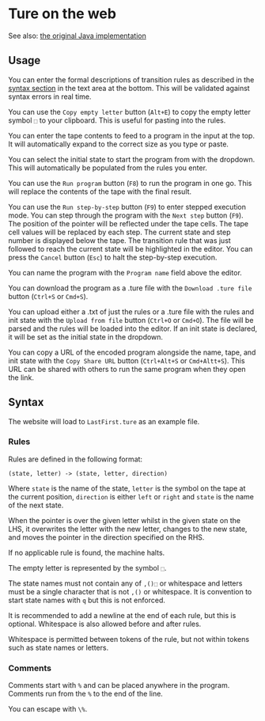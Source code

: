 # Ture on the web

See also: [the original Java implementation](https://github.com/obfuscatedgenerated/Ture)

## Usage

You can enter the formal descriptions of transition rules as described in the [syntax section](#syntax) in the text area at the bottom. This will be validated against syntax errors in real time.

You can use the `Copy empty letter` button (`Alt+E`) to copy the empty letter symbol `⬚` to your clipboard. This is useful for pasting into the rules.

You can enter the tape contents to feed to a program in the input at the top. It will automatically expand to the correct size as you type or paste.

You can select the initial state to start the program from with the dropdown. This will automatically be populated from the rules you enter.

You can use the `Run program` button (`F8`) to run the program in one go. This will replace the contents of the tape with the final result.

You can use the `Run step-by-step` button (`F9`) to enter stepped execution mode. You can step through the program with the `Next step` button (`F9`). The position of the pointer will be reflected under the tape cells. The tape cell values will be replaced by each step. The current state and step number is displayed below the tape. The transition rule that was just followed to reach the current state will be highlighted in the editor. You can press the `Cancel` button (`Esc`) to halt the step-by-step execution.

You can name the program with the `Program name` field above the editor.

You can download the program as a .ture file with the `Download .ture file` button (`Ctrl+S` or `Cmd+S`).

You can upload either a .txt of just the rules or a .ture file with the rules and init state with the `Upload from file` button (`Ctrl+O` or `Cmd+O`). The file will be parsed and the rules will be loaded into the editor. If an init state is declared, it will be set as the initial state in the dropdown.

You can copy a URL of the encoded program alongside the name, tape, and init state with the `Copy Share URL` button (`Ctrl+Alt+S` or `Cmd+Altt+S`). This URL can be shared with others to run the same program when they open the link.

## Syntax

The website will load to `LastFirst.ture` as an example file.

### Rules

Rules are defined in the following format:

```
(state, letter) -> (state, letter, direction)
```

Where `state` is the name of the state, `letter` is the symbol on the tape at the current position, `direction` is either `left` or `right` and `state` is the name of the next state.

When the pointer is over the given letter whilst in the given state on the LHS, it overwrites the letter with the new letter, changes to the new state, and moves the pointer in the direction specified on the RHS.

If no applicable rule is found, the machine halts.

The empty letter is represented by the symbol `⬚`.

The state names must not contain any of `,()⬚` or whitespace and letters must be a single character that is not `,()` or whitespace. It is convention to start state names with `q` but this is not enforced.

It is recommended to add a newline at the end of each rule, but this is optional. Whitespace is also allowed before and after rules.

Whitespace is permitted between tokens of the rule, but not within tokens such as state names or letters.

### Comments

Comments start with `%` and can be placed anywhere in the program. Comments run from the `%` to the end of the line.

You can escape with `\%`.
